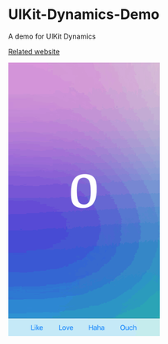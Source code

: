 # UIKit-Dynamics-Demo
A demo for UIKit Dynamics

[Related website][Reference]


![image][DEMO]


[Reference]:https://medium.com/the-furnace/%E9%97%9C%E6%96%BC-uikit-dynamics-e3b543a58b7a
[DEMO]:https://github.com/JohnnyMilk/UIKit-Dynamics-Demo/blob/master/%20UIKitDynamics%20demo.gif
